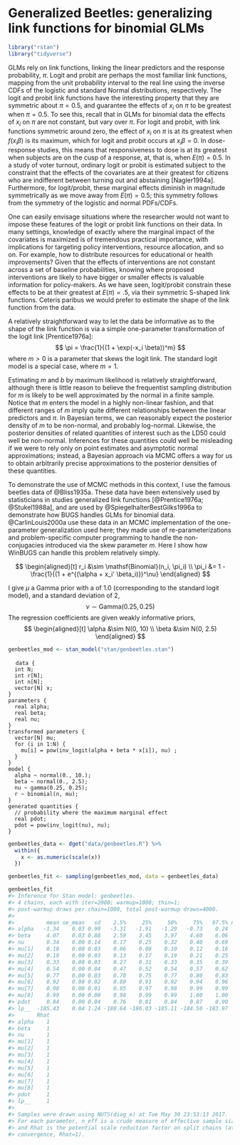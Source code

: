 
# Generalized Beetles: generalizing link functions for binomial GLMs


```r
library("rstan")
library("tidyverse")
```

GLMs rely on link functions, linking the linear predictors and the response probability, $\pi$. Logit and probit are perhaps the most familiar link functions,
mapping from the unit probability interval to the real line using the inverse CDFs of the logistic and standard Normal distributions, respectively. The logit and probit link functions have the interesting property that they are symmetric
about $\pi = 0.5$, and guarantee the effects of $x_i$ on $\pi$ to be greatest when $\pi  = 0.5$. To see this, recall that in GLMs for binomial data the effects of $x_i$ on $\pi$ are not constant, but vary over $\pi$.  For logit and probit, with link functions symmetric around zero, the effect of $x_i$  on $\pi$  is at its greatest when $f(x_i \beta)$ is its maximum, which for logit and probit occurs at $x_i \beta = 0$. In dose-response studies, this means that responsiveness to dose is at its greatest when subjects are on the cusp of a response, at, that is, when $E(\pi) = 0.5$.  In a study of voter turnout, ordinary logit or probit is estimated subject to the constraint that the effects of the covariates are at their greatest for citizens who are indifferent between turning out and abstaining [Nagler1994a]. Furthermore, for logit/probit, these marginal effects diminish in magnitude symmetrically as we move away from $E(\pi) = 0.5$; this symmetry follows from the symmetry of the logistic and normal PDFs/CDFs.

One can easily envisage situations where the researcher would not want to impose these features of the logit or probit link functions on their data. In many settings, knowledge of exactly where the marginal impact of the covariates is maximized is of tremendous practical importance, with implications for targeting policy interventions, resource allocation, and so on. For example, how to distribute resources for educational or health improvements? Given that the effects of interventions are not constant across a set of baseline probabilities,
knowing where proposed interventions are likely to have bigger or smaller effects is valuable information for policy-makers. As we have seen, logit/probit constrain these effects to be at their greatest at $E(\pi) = .5$, via their symmetric S-shaped link functions. Ceteris paribus we would prefer to estimate the shape of the link function from the data.

A relatively straightforward way to let the data be informative as to the shape of the link function is via a simple one-parameter transformation of the logit link [Prentice1976a]:
$$
\pi = \frac{1}{(1 + \exp(-x_i \beta))^m}
$$
where $m > 0$ is a parameter that skews the logit link. The standard logit model is a special case, where $m = 1$.

Estimating $m$ and $b$ by maximum likelihood is relatively straightforward, although there is little reason to believe the frequentist sampling distribution for $m$ is likely to be well approximated by the normal in a finite sample. Notice that $m$ enters the model in a highly non-linear fashion, and that different ranges of $m$ imply quite different relationships between the linear predictors and $\pi$.  In Bayesian terms, we can reasonably expect the posterior density of $m$ to be non-normal, and probably log-normal. Likewise, the posterior densities of related quantities of interest such as the LD50 could well be non-normal. Inferences for these quantities could well be misleading if we were to rely only on point estimates and asymptotic normal approximations; instead, a Bayesian approach via MCMC offers a way for us to obtain arbitrarily precise approximations to the posterior densities of these quantities.

To demonstrate the use of MCMC methods in this context, I use the famous beetles data of @Bliss1935a. 
These data have been extensively used by statisticians in studies generalized link functions [@Prentice1976a; @Stukel1988a], and are used by @SpiegelhalterBestGilks1996a to demonstrate how BUGS handles GLMs for binomial data. @CarlinLouis2000a use these data in an MCMC implementation of the one-parameter generalization used here; they
made use of re-parameterizations and problem-specific computer programming to handle the non-conjugacies introduced via the skew parameter $m$. Here I show how WinBUGS can handle this problem relatively simply.

$$
\begin{aligned}[t]
r_i &\sim \mathsf{Binomial}(n_i, \pi_i) \\
\pi_i &= 1 - \frac{1}{(1 + e^{(\alpha + x_i' \beta_i)})^\nu}
\end{aligned}
$$

I give $\mu$ a Gamma prior with a of 1.0 (corresponding to the standard logit model), and a standard deviation of 2,
$$
\nu \sim \mathsf{Gamma}(0.25, 0.25)
$$
The regression coefficients are given weakly informative priors,
$$
\begin{aligned}[t]
\alpha &\sim N(0, 10) \\
\beta &\sim N(0, 2.5)
\end{aligned}
$$


```r
genbeetles_mod <- stan_model("stan/genbeetles.stan")
```
<pre>
  <code class="stan">data {
  int N;
  int r[N];
  int n[N];
  vector[N] x;
}
parameters {
  real alpha;
  real beta;
  real<lower = 0.> nu;
}
transformed parameters {
  vector[N] mu;
  for (i in 1:N) {
    mu[i] = pow(inv_logit(alpha + beta * x[i]), nu) ;
  }
}
model {
  alpha ~ normal(0., 10.);
  beta ~ normal(0., 2.5);
  nu ~ gamma(0.25, 0.25);
  r ~ binomial(n, mu);
}
generated quantities {
  // probability where the maximum marginal effect
  real pdot;
  pdot = pow(inv_logit(nu), nu);
}</code>
</pre>


```r
genbeetles_data <- dget("data/genbeetles.R") %>%
  within({
    x <- as.numeric(scale(x))
  })
```



```r
genbeetles_fit <- sampling(genbeetles_mod, data = genbeetles_data)
```

```r
genbeetles_fit
#> Inference for Stan model: genbeetles.
#> 4 chains, each with iter=2000; warmup=1000; thin=1; 
#> post-warmup draws per chain=1000, total post-warmup draws=4000.
#> 
#>          mean se_mean   sd    2.5%     25%     50%     75%   97.5% n_eff
#> alpha   -1.34    0.03 0.90   -3.31   -1.91   -1.29   -0.73    0.24   809
#> beta     4.07    0.03 0.88    2.59    3.45    3.97    4.60    6.06   780
#> nu       0.34    0.00 0.14    0.17    0.25    0.32    0.40    0.69   775
#> mu[1]    0.10    0.00 0.03    0.06    0.08    0.10    0.12    0.16  1922
#> mu[2]    0.19    0.00 0.03    0.13    0.17    0.19    0.21    0.25  2856
#> mu[3]    0.33    0.00 0.03    0.27    0.31    0.33    0.35    0.39  4000
#> mu[4]    0.54    0.00 0.04    0.47    0.52    0.54    0.57    0.62  1713
#> mu[5]    0.77    0.00 0.03    0.70    0.75    0.77    0.80    0.83  2300
#> mu[6]    0.92    0.00 0.02    0.88    0.91    0.92    0.94    0.96  3217
#> mu[7]    0.98    0.00 0.01    0.95    0.97    0.98    0.99    0.99  1329
#> mu[8]    0.99    0.00 0.00    0.98    0.99    0.99    1.00    1.00  1058
#> pdot     0.84    0.00 0.04    0.76    0.81    0.84    0.87    0.90   815
#> lp__  -185.43    0.04 1.24 -188.64 -186.03 -185.11 -184.50 -183.97  1143
#>       Rhat
#> alpha    1
#> beta     1
#> nu       1
#> mu[1]    1
#> mu[2]    1
#> mu[3]    1
#> mu[4]    1
#> mu[5]    1
#> mu[6]    1
#> mu[7]    1
#> mu[8]    1
#> pdot     1
#> lp__     1
#> 
#> Samples were drawn using NUTS(diag_e) at Tue May 30 23:53:13 2017.
#> For each parameter, n_eff is a crude measure of effective sample size,
#> and Rhat is the potential scale reduction factor on split chains (at 
#> convergence, Rhat=1).
```
